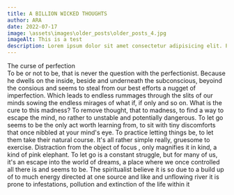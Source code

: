 ```yaml
---
title: A BILLION WICKED THOUGHTS
author: ARA
date: 2022-07-17
image: \assets\images\older_posts\older_posts_4.jpg
imageAlt: This is a test
description: Lorem ipsum dolor sit amet consectetur adipisicing elit. Perferendis accusantium sit illo neque rem omnis quaerat, nam similique vitae delectus ad magni vel quo maxime, magnam placeat. Reprehenderit, distinctio aliquam?
---
```


The curse of perfection  
To be or not to be, that is never the question with the perfectionist. Because he dwells on the inside, beside and underneath the subconscious, beyoind the consious and seems to steal from our best efforts a nugget of imperfection. Which leads to endless rummages through the slits of our minds sowing the endless mirages of what if, if only and so on.
What is the cure to this madness?
To remove thought, that to madness, to find a way to escape the mind, no rather to unstable and potentially dangerous. To let go seems to be the only act worth learning from, to sit with tiny discomforts that once nibbled at your mind's eye. To practice letting things be, to let them take their natural course. It's all rather simple really, gruesome to exercise.
Distraction from the object of focus , only magnifies it in kind, a kind of pink elephant. To let go is a constant struggle, but for many of us, it's an escape into the world of dreams, a place where we once controlled all there is and seems to be.
The spiritualist believe it is so due to a build up of to much energy directed at one source and like and unflowing river it is prone to infestations, pollution and extinction of the life within it
